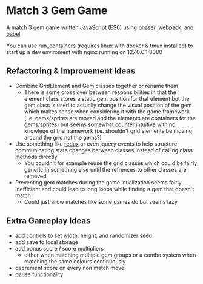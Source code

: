 # Match 3 Gem Game

A match 3 gem game written JavaScript (ES6) using [phaser](https://phaser.io/), [webpack](https://webpack.github.io/), and [babel](https://babeljs.io/)

You can use run_containers (requires linux with docker & tmux installed) to start up a dev enviroment with nginx running on 127.0.0.1:8080

## Refactoring & Improvement Ideas

* Combine GridElement and Gem classes together or rename them
  * There is some cross over between responsibilities in that the element class stores a static gem position for that element but the gem class is used to actually change the visual position of the gem which makes sense when considering it with the game framework (i.e. gems/sprites are moved and the elements are containers for the gems/sprites) but seems somewhat counter intuitive with no knowlege of the framework (i.e. shouldn't grid elements be moving around the grid not the gems?)
* Use something like [redux](http://redux.js.org/) or even jquery events to help structure communicating state changes between classes instead of calling class methods directly
  * You couldn't for example reuse the grid classes which could be fairly generic in something else until the refrences to other classes are removed
* Preventing gem matches during the game intialization seems fairly inefficient and could lead to long loops while finding a gem that doesn't match
  * Could just allow matches like some games do but seems lazy

## Extra Gameplay Ideas
* add controls to set width, height, and randomizer seed
* add save to local storage
* add bonus score / score multipliers
  * either when matching multiple gem groups or a combo system when matching the same colours continuously
* decrement score on every non match move
* pause functionality
